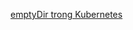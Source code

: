 [emptyDir trong Kubernetes](https://cuongquach.com/tim-hieu-storage-volume-emptydir-kubernetes.html)